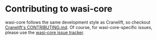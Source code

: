 # Contributing to wasi-core

wasi-core follows the same development style as Cranelift, so checkout
[Cranelift's CONTRIBUTING.md]. Of course, for wasi-core-specific issues, please
use the [wasi-core issue tracker].

[Cranelift's CONTRIBUTING.md]: https://github.com/CraneStation/cranelift/blob/master/CONTRIBUTING.md
[wasi-core issue tracker]: https://github.com/CraneStation/wasi-core/issues/new
